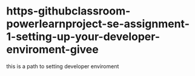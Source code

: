 # https-githubclassroom-powerlearnproject-se-assignment-1-setting-up-your-developer-enviroment-givee
this is a path to setting developer enviroment
